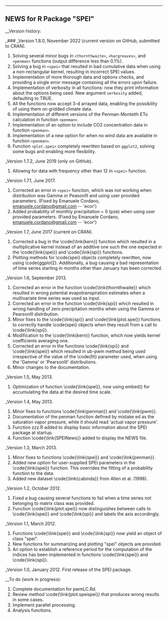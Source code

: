 ---------------------------
 NEWS for R Package "SPEI"
---------------------------



__Version history:

_### _Version 1.8.0, November 2022 (current version on GitHub, submitted to CRAN).

1. Solving several minor bugs in `<thornthwaite>`, `<hargreaves>`, and `<penman>` functions (output difference less than 0.1%).
2. Solving a bug in `<spei>` that resulted in bad cumulative data when using a non-rectangular kernel, resulting in incorrect SPEI values.
3. Implementation of more thorough data and options checks, and providing a single error message containing all the errors upon failure.
4. Implementation of verbosity in all functions: now they print information about the options being used. New argument `verbosity` added, defaulting to TRUE.
5. All the functions now accept 3-d arrayed data, enabling the possibility of using them on gridded climate data.
6. Implementation of different versions of the Penman-Monteith ETo calculation in function `<penman>`.
7. Implementation of an option to include CO2 concentration data in function `<penman>`.
8. Implementation of a new option for when no wind data are available in function `<penman>`.
9. Function `<plot.spei>` completely rewritten based on `ggplot2`, solving some bugs and enabling more flexibility.

_Version 1.7.2, June 2019 (only on GitHub).

1. Allowing for data with frequency other than 12 in `<spei>` function.

_Version 1.7.1, June 2017.

1. Corrected an error in `<spei>` function, which was not working when distribution was Gamma or PeasonIII and using user provided parameters. (Fixed by Emanuele Cordano, emanuele.cordano@gmail.com -- 'ecor')
2. Added probability of monthly precipitation = 0 (pze) when using user provided parameters. (Fixed by Emanuele Cordano, emanuele.cordano@gmail.com -- 'ecor') 

_Version 1.7, June 2017 (current on CRAN).

1. Corrected a bug in the \code{\link{kern}} function which resulted in a multiplicative kernel instead of an additive one such the one expected in the \code{\link{spei}} and \code{\link{spi}} functions.
2. Plotting methods for \code{spei} objects completely rewritten, now using \code{ggplot2}. Additionally, a bug causing a bad representation of time series starting in months other than January has been corrected.

_Version 1.6, September 2013.
1. Corrected an error in the function \code{\link{thornthwaite}} which resulted in wrong potential evapotranspiration estimates when a multivariate time series was used as input.
2. Corrected an error in the function \code{\link{spi}} which resulted in wrong handling of zero precipitation months when using the Gamma or PearsonIII distribution.
3. Minor fixes to the \code{\link{spi}} and \code{\link{plot.spei}} functions to correctly handle \code{spei} objects when they result from a call to \code{\link{spi}}.
4. Modification to the \code{\link{kern}} function, which now yields kernel coefficients averaging one.
5. Corrected an error in the functions \code{\link{spi}} and \code{\link{spei}} which resulted in ub-pwm method being used irrespective of the value of the \code{fit} parameter used, when using the 'Gamma' or 'PearsonIII' distributions.
6. Minor changes to the documentation.

_Version 1.5, May 2013.
1. Optimization of function \code{\link{spei}}, now using embed() for accumulating the data at the desired time scale.

_Version 1.4, May 2013.
1. Minor fixes to functions \code{\link{penman}} and \code{\link{pwm}}.
2. Documentation of the penman function defined by mistake ed as the saturation vapor pressure, while it should read 'actual vapor pressure'.
3. Function zzz.R added to display basic information about the SPEI package at startup.
4. Function \code{\link{SPEINews}} added to display the NEWS file.

_Version 1.3, March 2013.
1. Minor fixes to functions \code{\link{spei}} and \code{\link{penman}}.
2. Added new option for user-supplied SPEI parameters in the \code{\link{spei}} function. This overrides the fitting of a probability function to the data.
3. Added new dataset \code{\link{cabinda}} from Allen et al. (1998).

_Version 1.2, October 2012.
1. Fixed a bug causing several functions to fail when a time series not belonging to matrix class was provided.
2. Function \code{\link{plot.spei}} now distinguishes between calls to \code{\link{spei}} and \code{\link{spi}} and labels the axis accordingly.

_Version 1.1, March 2012.
1. Functions \code{\link{spei}} and \code{\link{spi}} now yield an object of class "spei".
2. New functions for summarizing and plotting "spei" objects are provided.
3. An option to establish a reference period for the computation of the indices has been implemented in functions \code{\link{spei}} and \code{\link{spi}}.

_Version 1.0, January 2012.
First release of the SPEI package.

__To do (work in progress):

1. Complete documentation for pwmLC.Rd.
2. Review method \code{\link{plot.speispei}} that produces wrong results in some cases.
3. Implement parallel processing.
4. Analysis functions.
